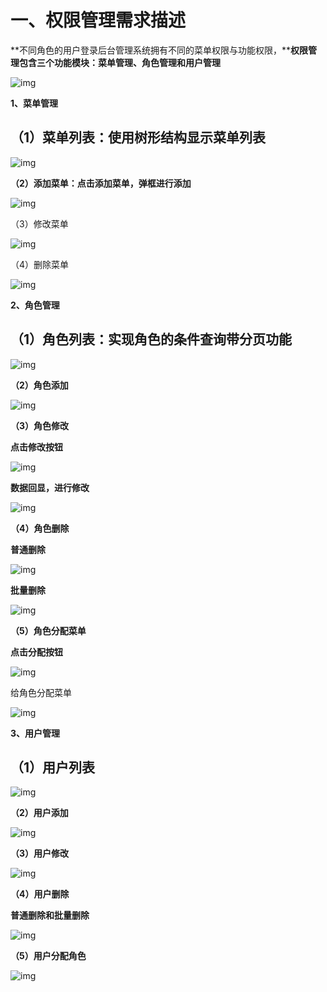 # 一、权限管理需求描述

**不同角色的用户登录后台管理系统拥有不同的菜单权限与功能权限，****权限管理包含三个功能模块：菜单管理、角色管理和用户管理**

![img](./assets/caf8ba8a-f56c-4afa-b772-0aa5a0db0eb3.png)

**1、菜单管理**

## （1）菜单列表：使用树形结构显示菜单列表

![img](./assets/8aa3862e-dfba-4afc-b160-fdb3c9cffe20.png)

**（2）添加菜单：点击添加菜单，弹框进行添加**

![img](./assets/1e0df8d8-34ff-4b73-96ba-c5b64d7e534e.png)

（3）修改菜单

![img](./assets/99c6ea82-236c-44de-9325-b472b1ea3858.png)

（4）删除菜单

![img](./assets/3fc398d1-1314-48d4-9a5c-01481a97be92.png)

**2、角色管理**

## （1）角色列表：实现角色的条件查询带分页功能

![img](./assets/657e6bdd-f0de-4408-a1a3-744925a18074.png)

**（2）角色添加**

![img](./assets/1e1f9beb-4a3d-4aad-a5aa-026287fd6a7c.png)

**（3）角色修改**

**点击修改按钮**

![img](./assets/2444d624-5018-4b05-90cf-5fd43a5f23ef.png)

**数据回显，进行修改**

![img](./assets/9d12ecca-f0e1-4298-a07b-f17d0cb399e6.png)

**（4）角色删除**

**普通删除**

![img](./assets/1267d66e-8aa4-4771-8df0-67b2c46d48f5.png)

**批量删除**

![img](./assets/8fe4807f-3612-4091-a03d-738deed71fc4.png)

**（5）角色分配菜单**

**点击分配按钮**

![img](./assets/afb555fb-52f4-469b-b090-658bc9812641.png)

给角色分配菜单

![img](./assets/ba04aa76-713a-4314-884b-09dfaacaa732.png)

**3、用户管理**

## （1）用户列表

![img](./assets/b362b835-a3e6-4a92-8087-249b9a44d70f.png)

**（2）用户添加**

![img](./assets/1c1969a0-8219-40d6-b34a-732fd81e2810.png)

**（3）用户修改**

![img](./assets/36b2737b-fbe8-4c28-8e4d-5c980179aeca.png)

**（4）用户删除**

**普通删除和批量删除**

![img](./assets/7484bb09-8fff-45d4-8f79-484ff3693ec0.png)

**（5）用户分配角色**

![img](./assets/f2b6b6a8-92a0-4c2b-97e5-11a6e086ce66.png)
